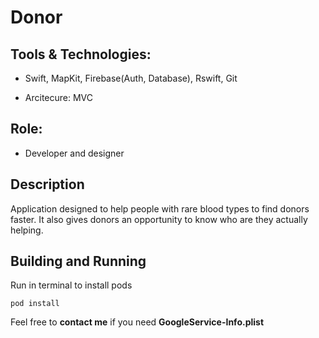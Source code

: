 # Donor

## Tools & Technologies: 

* Swift, MapKit, Firebase(Auth, Database), Rswift, Git

* Arcitecure:  MVC


## Role: 

* Developer and designer 


## Description

Application designed to help people with rare blood types to find donors faster. It also gives donors an opportunity to know who are they actually helping.

## Building and Running

Run in terminal to install pods

```
pod install
```
Feel free to **contact me** if you need **GoogleService-Info.plist**
